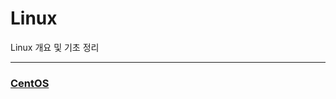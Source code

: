 # Linux
Linux 개요 및 기초 정리
<hr />

### [CentOS](https://github.com/DongGeon0908/Linux/blob/master/CentOS.md)